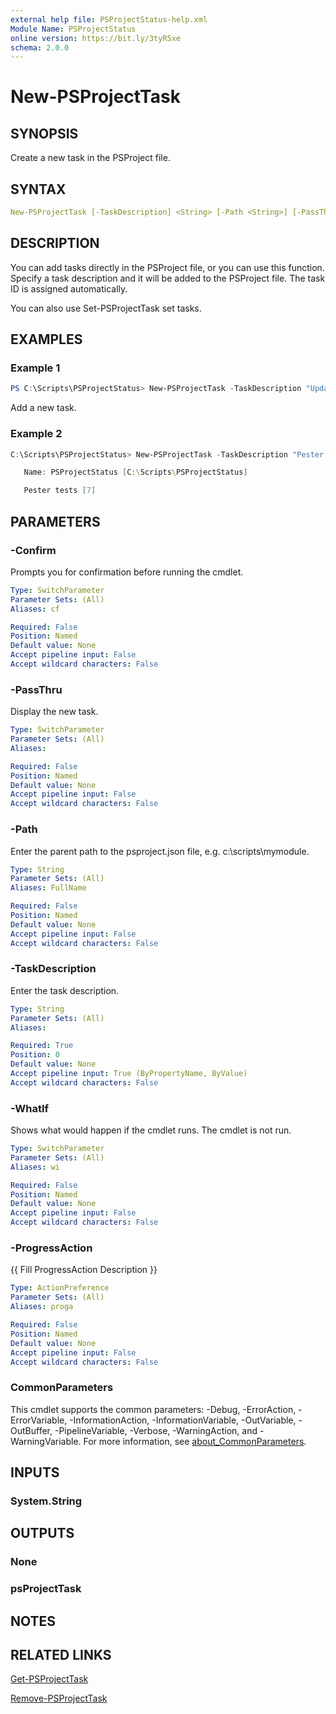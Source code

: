 ```yaml
---
external help file: PSProjectStatus-help.xml
Module Name: PSProjectStatus
online version: https://bit.ly/3tyR5xe
schema: 2.0.0
---
```


# New-PSProjectTask

## SYNOPSIS

Create a new task in the PSProject file.

## SYNTAX

```yaml
New-PSProjectTask [-TaskDescription] <String> [-Path <String>] [-PassThru] [-ProgressAction <ActionPreference>] [-WhatIf] [-Confirm] [<CommonParameters>]
```

## DESCRIPTION

You can add tasks directly in the PSProject file, or you can use this function. Specify a task description and it will be added to the PSProject file. The task ID is assigned automatically.

You can also use Set-PSProjectTask set tasks.

## EXAMPLES

### Example 1

```powershell
PS C:\Scripts\PSProjectStatus> New-PSProjectTask -TaskDescription "Update README"
```

Add a new task.

### Example 2

```powershell
C:\Scripts\PSProjectStatus> New-PSProjectTask -TaskDescription "Pester tests" -PassThru

   Name: PSProjectStatus [C:\Scripts\PSProjectStatus]

   Pester tests [7]
```

## PARAMETERS

### -Confirm
Prompts you for confirmation before running the cmdlet.

```yaml
Type: SwitchParameter
Parameter Sets: (All)
Aliases: cf

Required: False
Position: Named
Default value: None
Accept pipeline input: False
Accept wildcard characters: False
```

### -PassThru

Display the new task.

```yaml
Type: SwitchParameter
Parameter Sets: (All)
Aliases:

Required: False
Position: Named
Default value: None
Accept pipeline input: False
Accept wildcard characters: False
```

### -Path
Enter the parent path to the psproject.json file, e.g.
c:\scripts\mymodule.

```yaml
Type: String
Parameter Sets: (All)
Aliases: FullName

Required: False
Position: Named
Default value: None
Accept pipeline input: False
Accept wildcard characters: False
```

### -TaskDescription
Enter the task description.

```yaml
Type: String
Parameter Sets: (All)
Aliases:

Required: True
Position: 0
Default value: None
Accept pipeline input: True (ByPropertyName, ByValue)
Accept wildcard characters: False
```

### -WhatIf
Shows what would happen if the cmdlet runs.
The cmdlet is not run.

```yaml
Type: SwitchParameter
Parameter Sets: (All)
Aliases: wi

Required: False
Position: Named
Default value: None
Accept pipeline input: False
Accept wildcard characters: False
```

### -ProgressAction
{{ Fill ProgressAction Description }}

```yaml
Type: ActionPreference
Parameter Sets: (All)
Aliases: proga

Required: False
Position: Named
Default value: None
Accept pipeline input: False
Accept wildcard characters: False
```

### CommonParameters
This cmdlet supports the common parameters: -Debug, -ErrorAction, -ErrorVariable, -InformationAction, -InformationVariable, -OutVariable, -OutBuffer, -PipelineVariable, -Verbose, -WarningAction, and -WarningVariable. For more information, see [about_CommonParameters](http://go.microsoft.com/fwlink/?LinkID=113216).

## INPUTS

### System.String

## OUTPUTS

### None

### psProjectTask

## NOTES

## RELATED LINKS

[Get-PSProjectTask](Get-PSProjectTask.md)

[Remove-PSProjectTask](Remove-PSProjectTask.md)
